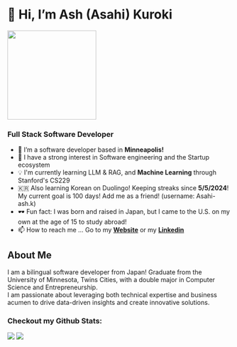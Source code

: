 # 👋 Hi, I’m Ash (Asahi) Kuroki

<img src="https://ash-kuroki.dev/images/asahi-headshot.webp" width=200/>

### Full Stack Software Developer

- 🌱 I’m a software developer based in __Minneapolis!__
- 👀 I have a strong interest in Software engineering and the Startup ecosystem
- 💡 I'm currently learning LLM & RAG, and __Machine Learning__ through Stanford's CS229
- 🇰🇷 Also learning Korean on Duolingo! Keeping streaks since __5/5/2024__! My current goal is 100 days! Add me as a friend! (username: Asahi-ash.k)
- 🕶️ Fun fact: I was born and raised in Japan, but I came to the U.S. on my own at the age of 15 to study abroad! 
- 📫 How to reach me ... 
Go to my <a href="https://ash-kuroki.dev/#section1"><b>Website</b></a> or my <a href="https://www.linkedin.com/in/asahi-kuroki/"><b>Linkedin</b></a>
## About Me
I am a bilingual software developer from Japan! Graduate from the University of Minnesota, Twins Cities, with a double major in Computer Science and Entrepreneurship. </br>
I am passionate about leveraging both technical expertise and business acumen to drive data-driven insights and create innovative solutions.

### Checkout my Github Stats:
<img src="https://github-readme-stats.vercel.app/api?username=kurokiasahi222"/>
<img src="https://github-readme-stats.vercel.app/api/top-langs/?username=kurokiasahi222"/>

<!---
kurokiasahi222/kurokiasahi222 is a ✨ special ✨ repository because its `README.md` (this file) appears on your GitHub profile.
You can click the Preview link to take a look at your changes.
--->
